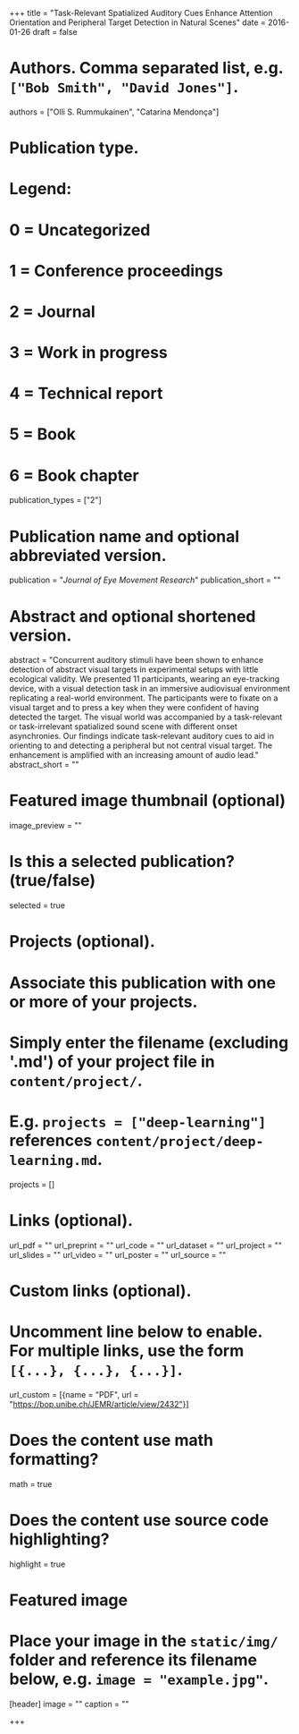+++
title = "Task-Relevant Spatialized Auditory Cues Enhance Attention Orientation and Peripheral Target Detection in Natural Scenes"
date = 2016-01-26
draft = false

# Authors. Comma separated list, e.g. `["Bob Smith", "David Jones"]`.
authors = ["Olli S. Rummukainen", "Catarina Mendonça"]

# Publication type.
# Legend:
# 0 = Uncategorized
# 1 = Conference proceedings
# 2 = Journal
# 3 = Work in progress
# 4 = Technical report
# 5 = Book
# 6 = Book chapter
publication_types = ["2"]

# Publication name and optional abbreviated version.
publication = "*Journal of Eye Movement Research*"
publication_short = ""

# Abstract and optional shortened version.
abstract = "Concurrent auditory stimuli have been shown to enhance detection of abstract visual targets in experimental setups with little ecological validity. We presented 11 participants, wearing an eye-tracking device, with a visual detection task in an immersive audiovisual environment replicating a real-world environment. The participants were to fixate on a visual target and to press a key when they were confident of having detected the target. The visual world was accompanied by a task-relevant or task-irrelevant spatialized sound scene with different onset asynchronies. Our findings indicate task-relevant auditory cues to aid in orienting to and detecting a peripheral but not central visual target. The enhancement is amplified with an increasing amount of audio lead."
abstract_short = ""

# Featured image thumbnail (optional)
image_preview = ""

# Is this a selected publication? (true/false)
selected = true

# Projects (optional).
#   Associate this publication with one or more of your projects.
#   Simply enter the filename (excluding '.md') of your project file in `content/project/`.
#   E.g. `projects = ["deep-learning"]` references `content/project/deep-learning.md`.
projects = []

# Links (optional).
url_pdf = ""
url_preprint = ""
url_code = ""
url_dataset = ""
url_project = ""
url_slides = ""
url_video = ""
url_poster = ""
url_source = ""

# Custom links (optional).
#   Uncomment line below to enable. For multiple links, use the form `[{...}, {...}, {...}]`.
url_custom = [{name = "PDF", url = "https://bop.unibe.ch/JEMR/article/view/2432"}]

# Does the content use math formatting?
math = true

# Does the content use source code highlighting?
highlight = true

# Featured image
# Place your image in the `static/img/` folder and reference its filename below, e.g. `image = "example.jpg"`.
[header]
image = ""
caption = ""

+++
